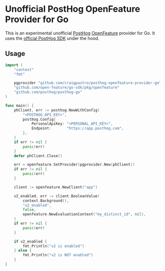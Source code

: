 # Unofficial PostHog OpenFeature Provider for Go

This is an experimental unofficial [PostHog](https://posthog.com/)
[OpenFeature](https://openfeature.dev/) provider for Go. It uses the
[official PostHog SDK](https://github.com/PostHog/posthog-go) under the hood.

## Usage

```go
import (
	"context"
	"fmt"

	pgprovider "github.com/craigpastro/posthog-openfeature-provider-go"
	"github.com/open-feature/go-sdk/pkg/openfeature"
	"github.com/posthog/posthog-go"
)

func main() {
	phClient, err := posthog.NewWithConfig(
		"<POSTHOG_API_KEY>",
		posthog.Config{
			PersonalApiKey: "<PERSONAL_API_KEY>",
			Endpoint:       "https://app.posthog.com",
		},
	)
	if err != nil {
		panic(err)
	}
	defer phClient.Close()

	err = openfeature.SetProvider(pgprovider.New(phClient))
	if err != nil {
		panic(err)
	}

	client := openfeature.NewClient("app")

	v2_enabled, err := client.BooleanValue(
		context.Background(),
		"v2_enabled",
		false,
		openfeature.NewEvaluationContext("my_distinct_id", nil),
	)
	if err != nil {
		panic(err)
	}

	if v2_enabled {
		fmt.Println("v2 is enabled")
	} else {
		fmt.Println("v2 is NOT enabled")
	}
}
```
